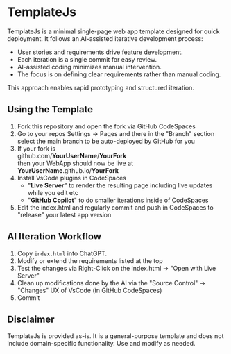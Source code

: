 # TemplateJs
TemplateJs is a minimal single-page web app template designed for quick deployment. 
It follows an AI-assisted iterative development process:

- User stories and requirements drive feature development.
- Each iteration is a single commit for easy review.
- AI-assisted coding minimizes manual intervention.
- The focus is on defining clear requirements rather than manual coding.

This approach enables rapid prototyping and structured iteration.

## Using the Template
1. Fork this repository and open the fork via GitHub CodeSpaces
2. Go to your repos Settings -> Pages and there in the "Branch" section select the main branch to be auto-deployed by GitHub for you
3. If your fork is 
   <br> github.com/**YourUserName**/**YourFork** 
   <br> then your WebApp should now be live at 
   <br> **YourUserName**.github.io/**YourFork** 
4. Install VsCode plugins in CodeSpaces
   - "**Live Server**" to render the resulting page including live updates while you edit etc
   - "**GitHub Copilot**" to do smaller iterations inside of CodeSpaces
5. Edit the index.html and regularly commit and push in CodeSpaces to "release" your latest app version 

## AI Iteration Workflow
1. Copy `index.html` into ChatGPT.
2. Modify or extend the requirements listed at the top
3. Test the changes via Right-Click on the index.html -> "Open with Live Server"
4. Clean up modifications done by the AI via the "Source Control" -> "Changes" UX of VsCode (in GitHub CodeSpaces)
5. Commit

## Disclaimer
TemplateJs is provided as-is. It is a general-purpose template and does not include domain-specific functionality. Use and modify as needed.